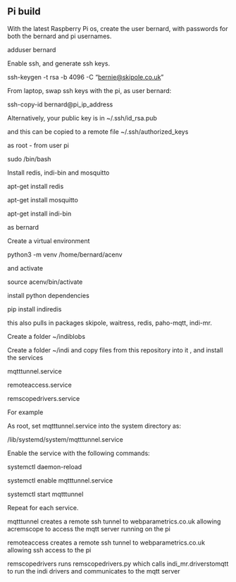 ## Pi build

With the latest Raspberry Pi os, create the user bernard, with passwords for both the bernard and pi usernames.

adduser bernard

Enable ssh, and generate ssh keys.

ssh-keygen -t rsa -b 4096 -C “bernie@skipole.co.uk”

From laptop, swap ssh keys with the pi, as user bernard:

ssh-copy-id bernard@pi_ip_address

Alternatively, your public key is in
~/.ssh/id_rsa.pub

and this can be copied to a remote file
~/.ssh/authorized_keys

as root - from user pi

sudo /bin/bash

Install redis, indi-bin and mosquitto

apt-get install redis

apt-get install mosquitto

apt-get install indi-bin

as bernard

Create a virtual environment

python3 -m venv /home/bernard/acenv

and activate

source acenv/bin/activate

install python dependencies

pip install indiredis

this also pulls in packages skipole, waitress, redis, paho-mqtt, indi-mr.

Create a folder ~/indiblobs

Create a folder ~/indi and copy files from this repository into it , and install the services

mqtttunnel.service

remoteaccess.service

remscopedrivers.service


For example

As root, set mqtttunnel.service into the system directory as:

/lib/systemd/system/mqtttunnel.service

Enable the service with the following commands:

systemctl daemon-reload

systemctl enable mqtttunnel.service

systemctl start mqtttunnel

Repeat for each service.

mqtttunnel creates a remote ssh tunnel to webparametrics.co.uk allowing acremscope to access the mqtt server running on the pi

remoteaccess creates a remote ssh tunnel to webparametrics.co.uk allowing ssh access to the pi

remscopedrivers runs remscopedrivers.py which calls indi_mr.driverstomqtt to run the indi drivers and communicates to the mqtt server









